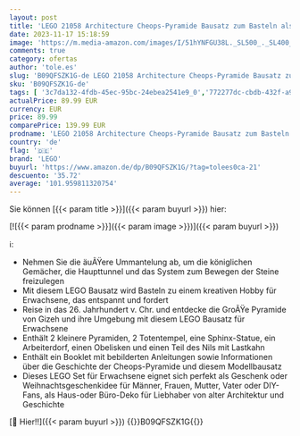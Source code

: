 ```yaml
---
layout: post
title: 'LEGO 21058 Architecture Cheops-Pyramide Bausatz zum Basteln als kreatives Hobby  Geschenkidee für Erwachsene  Männer  Frauen  Mutter  Vater  kreative Aktivität  Sammlung berühmter Sehenswürdigkeiten'
date: 2023-11-17 15:18:59
image: 'https://m.media-amazon.com/images/I/51hYNFGU38L._SL500_._SL400_.jpg'
comments: true
category: ofertas
author: 'tole.es'
slug: 'B09QFSZK1G-de LEGO 21058 Architecture Cheops-Pyramide Bausatz zum...'
sku: 'B09QFSZK1G-de'
tags: [ '3c7da132-4fdb-45ec-95bc-24ebea2541e9_0','772277dc-cbdb-432f-a915-25a321e9ed8c_0','772277dc-cbdb-432f-a915-25a321e9ed8c_3901','772277dc-cbdb-432f-a915-25a321e9ed8c_4401','772277dc-cbdb-432f-a915-25a321e9ed8c_9901','Arborist Merchandising Root','Bauspielzeug & Konstruktionsspielzeug','Bauspielzeugsets','Custom Stores','Kunden-Favoriten: Spielzeug','LEGO','Selektion1','Self Service','Special Features Stores','Spiele, Spielzeug und Sammlerstücke für große Kinder','Spielzeug','Xmas23 Most wanted Toys','lego','🇩🇪', ]
actualPrice: 89.99 EUR
currency: EUR
price: 89.99
comparePrice: 139.99 EUR
prodname: 'LEGO 21058 Architecture Cheops-Pyramide Bausatz zum Basteln als kreatives Hobby  Geschenkidee für Erwachsene  Männer  Frauen  Mutter  Vater  kreative Aktivität  Sammlung berühmter Sehenswürdigkeiten'
country: 'de'
flag: '🇩🇪'
brand: 'LEGO'
buyurl: 'https://www.amazon.de/dp/B09QFSZK1G/?tag=tolees0ca-21'
descuento: '35.72'
average: '101.959811320754'
---
```


Sie können [{{< param title >}}]({{< param buyurl >}}) hier:

[![{{< param prodname >}}]({{< param image >}})]({{< param buyurl >}})

ℹ️:

- Nehmen Sie die äuÃŸere Ummantelung ab, um die königlichen Gemächer, die Haupttunnel und das System zum Bewegen der Steine freizulegen
- Mit diesem LEGO Bausatz wird Basteln zu einem kreativen Hobby für Erwachsene, das entspannt und fordert
- Reise in das 26. Jahrhundert v. Chr. und entdecke die GroÃŸe Pyramide von Gizeh und ihre Umgebung mit diesem LEGO Bausatz für Erwachsene
- Enthält 2 kleinere Pyramiden, 2 Totentempel, eine Sphinx-Statue, ein Arbeiterdorf, einen Obelisken und einen Teil des Nils mit Lastkahn
- Enthält ein Booklet mit bebilderten Anleitungen sowie Informationen über die Geschichte der Cheops-Pyramide und diesem Modellbausatz
- Dieses LEGO Set für Erwachsene eignet sich perfekt als Geschenk oder Weihnachtsgeschenkidee für Männer, Frauen, Mutter, Vater oder DIY-Fans, als Haus-oder Büro-Deko für Liebhaber von alter Architektur und Geschichte

[🛒 Hier!!]({{< param buyurl >}})
{{<world>}}B09QFSZK1G{{</world>}}
